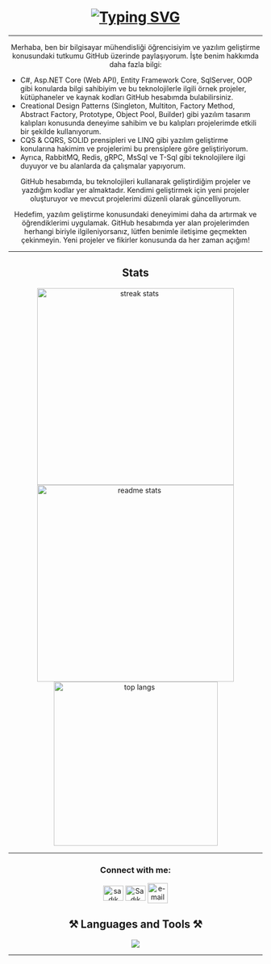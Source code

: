 
<h1 align="center">
    <a href="https://git.io/typing-svg"><img src="https://readme-typing-svg.herokuapp.com?font=Fira+Code&pause=1000&color=2CACF7&center=do%C4%9Fru&vCenter=do%C4%9Fru&repeat=do%C4%9Fru&width=345&height=35&lines=Hello!+%F0%9F%91%8B+I+am+Sad%C4%B1k+S%C3%BCnb%C3%BCl!" alt="Typing SVG" /></a>
</h1>

<hr/>
<div align="center">
    <p>Merhaba, ben bir bilgisayar mühendisliği öğrencisiyim ve yazılım geliştirme konusundaki tutkumu GitHub üzerinde paylaşıyorum. İşte benim hakkımda daha fazla bilgi:</p>
    <ul align="left">
        <li>C#, Asp.NET Core (Web API), Entity Framework Core, SqlServer, OOP gibi konularda bilgi sahibiyim ve bu teknolojilerle ilgili örnek projeler, kütüphaneler ve kaynak kodları GitHub hesabımda bulabilirsiniz.</li>
        <li>Creational Design Patterns (Singleton, Multiton, Factory Method, Abstract Factory, Prototype, Object Pool, Builder) gibi yazılım tasarım kalıpları konusunda deneyime sahibim ve bu kalıpları projelerimde etkili bir şekilde kullanıyorum.</li>
        <li>CQS & CQRS, SOLID prensipleri ve LINQ gibi yazılım geliştirme konularına hakimim ve projelerimi bu prensiplere göre geliştiriyorum.</li>
        <li>Ayrıca, RabbitMQ, Redis, gRPC, MsSql ve T-Sql gibi teknolojilere ilgi duyuyor ve bu alanlarda da çalışmalar yapıyorum.</li>
    </ul>
    <p>GitHub hesabımda, bu teknolojileri kullanarak geliştirdiğim projeler ve yazdığım kodlar yer almaktadır. Kendimi geliştirmek için yeni projeler oluşturuyor ve mevcut projelerimi düzenli olarak güncelliyorum.</p>
    <p>Hedefim, yazılım geliştirme konusundaki deneyimimi daha da artırmak ve öğrendiklerimi uygulamak. GitHub hesabımda yer alan projelerimden herhangi biriyle ilgileniyorsanız, lütfen benimle iletişime geçmekten çekinmeyin. Yeni projeler ve fikirler konusunda da her zaman açığım!</p>

</div>

<hr/>

<h2 align="center"> Stats </h2>

<div align=center>
  <img width=390 src="https://streak-stats.demolab.com/?user=SadikSunbul&count_private=true&theme=react&border_radius=10" alt="streak stats"/>
  <img width=390 src="https://github-readme-stats.vercel.app/api?username=SadikSunbul&show_icons=true&theme=react&rank_icon=github&border_radius=10" alt="readme stats" />
  <br/>
  <img width=325 align="center" src="https://github-readme-stats.vercel.app/api/top-langs/?username=SadikSunbul&hide=HTML&langs_count=8&layout=compact&theme=react&border_radius=10&size_weight=0.5&count_weight=0.5&exclude_repo=github-readme-stats" alt="top langs" />
</div>

<hr/>

<h3 align="center">Connect with me:</h3>
        <p align="center">
        <a href="https://www.linkedin.com/in/sad%C4%B1k-s%C3%BCnb%C3%BCl-736873258/" target="blank"><img align="center" src="https://raw.githubusercontent.com/rahuldkjain/github-profile-readme-generator/master/src/images/icons/Social/linked-in-alt.svg" alt="sadık sünbül" height="30" width="40" /></a>
        <a href="https://discord.gg/Sadık Sünbül#3106" target="blank"><img align="center" src="https://raw.githubusercontent.com/rahuldkjain/github-profile-readme-generator/master/src/images/icons/Social/discord.svg" alt="Sadık Sünbül#3106" height="30" width="40" /></a>
        <a href="mailto:jsjsqwe12@gmail.com" target="blank">
        <img src="https://img.icons8.com/fluency/256/mail.png" img align="center" alt="e-mail" height="40" width="40">
      </a>
       </p>
<h2 align="center">⚒️ Languages and Tools ⚒️</h2>

<div align="center">
    <img src="https://skillicons.dev/icons?i=cs,dotnet,visualstudio,rabbitmq,redis,postman,c,azure,docker,git,github,gitlab" /><br>
</div>

<hr/>
